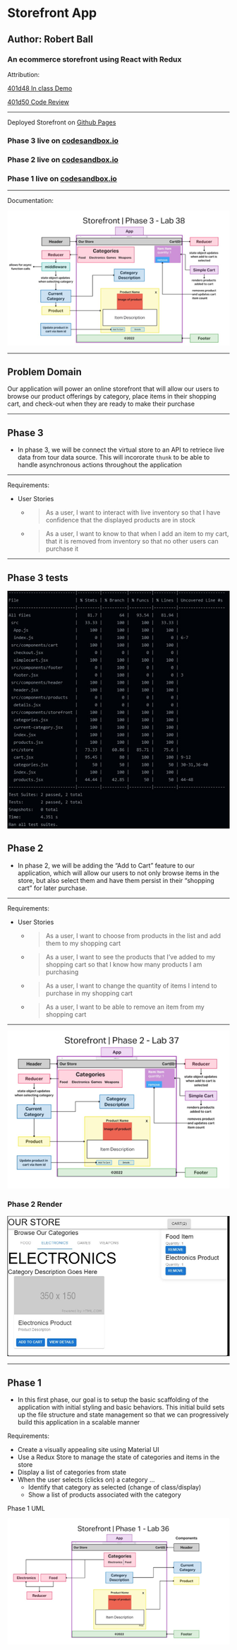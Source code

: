 # Storefront App

## Author: Robert Ball

### An ecommerce storefront using React with Redux

Attribution:

[401d48 In class Demo](https://github.com/codefellows/seattle-code-javascript-401d48/tree/main/class-37/inclass-demo)

[401d50 Code Review](https://github.com/codefellows/seattle-javascript-401d50/tree/main/class-37/review/storefront)

---

Deployed Storefront on [Github Pages](https://rdball.github.io/storefront/)

### Phase 3 live on [codesandbox.io](https://codesandbox.io/p/github/RDBALL/storefront/lab38?file=%2Fsrc%2Fcomponents%2Fstorefront%2Fcategories.jsx&workspace=%257B%2522activeFileId%2522%253A%2522claag2bq7000ll0ggftji4a1b%2522%252C%2522openFiles%2522%253A%255B%255D%252C%2522sidebarPanel%2522%253A%2522EXPLORER%2522%252C%2522gitSidebarPanel%2522%253A%2522COMMIT%2522%252C%2522sidekickItems%2522%253A%255B%257B%2522key%2522%253A%2522claag2d6c0074356hd2jqojoe%2522%252C%2522type%2522%253A%2522PROJECT_SETUP%2522%252C%2522isMinimized%2522%253Afalse%257D%252C%257B%2522type%2522%253A%2522PREVIEW%2522%252C%2522taskId%2522%253A%2522start%2522%252C%2522port%2522%253A3000%252C%2522key%2522%253A%2522claag36ph00cx356hewd93o38%2522%252C%2522isMinimized%2522%253Afalse%257D%252C%257B%2522type%2522%253A%2522TASK_LOG%2522%252C%2522taskId%2522%253A%2522start%2522%252C%2522key%2522%253A%2522claag348700aw356hmlomfwy4%2522%252C%2522isMinimized%2522%253Afalse%257D%255D%257D)

### Phase 2 live on [codesandbox.io](https://codesandbox.io/p/github/RDBALL/storefront/lab37?workspace=%257B%2522activeFileId%2522%253Anull%252C%2522openFiles%2522%253A%255B%255D%252C%2522sidebarPanel%2522%253A%2522EXPLORER%2522%252C%2522gitSidebarPanel%2522%253A%2522COMMIT%2522%252C%2522sidekickItems%2522%253A%255B%257B%2522key%2522%253A%2522cla9b38jf0007356ivsr21n0d%2522%252C%2522type%2522%253A%2522PROJECT_SETUP%2522%252C%2522isMinimized%2522%253Afalse%257D%252C%257B%2522type%2522%253A%2522PREVIEW%2522%252C%2522taskId%2522%253A%2522start%2522%252C%2522port%2522%253A3000%252C%2522key%2522%253A%2522cla99rcqt00i7356h14npzgr0%2522%252C%2522isMinimized%2522%253Afalse%257D%252C%257B%2522type%2522%253A%2522TASK_LOG%2522%252C%2522taskId%2522%253A%2522start%2522%252C%2522key%2522%253A%2522cla99r8uv00g6356hk7vwpjar%2522%252C%2522isMinimized%2522%253Afalse%257D%255D%257D)

### Phase 1 live on [codesandbox.io](https://codesandbox.io/p/github/RDBALL/storefront/lab36?file=%2FREADME.md&workspace=%257B%2522activeFileId%2522%253A%2522cla7oen6w0012l3hvfjj7alyl%2522%252C%2522openFiles%2522%253A%255B%255D%252C%2522sidebarPanel%2522%253A%2522EXPLORER%2522%252C%2522gitSidebarPanel%2522%253A%2522COMMIT%2522%252C%2522sidekickItems%2522%253A%255B%257B%2522key%2522%253A%2522cla7oeoun000q356hxzyis4er%2522%252C%2522type%2522%253A%2522PROJECT_SETUP%2522%252C%2522isMinimized%2522%253Afalse%257D%255D%257D)

---

Documentation:

![UML lab38](./public/assets/lab38UML.jpg)

---

## Problem Domain

Our application will power an online storefront that will allow our users to browse our product offerings by category, place items in their shopping cart, and check-out when they are ready to make their purchase

---

## Phase 3

* In phase 3, we will be connect the virtual store to an API to retriece live data from tour data source. This will incororate `thunk` to be able to handle asynchronous actions throughout the application

---
Requirements:

* User Stories

  * > As a user, I want to interact with live inventory so that I have confidence that the displayed products are in stock

  * >As a user, I want to know to that when I add an item to my cart, that it is removed from inventory so that no other users can purchase it

---

## Phase 3 tests

![Phase 3 npm test results](./public/assets/storefrontPhase3Tests.jpg)

## Phase 2

* In phase 2, we will be adding the “Add to Cart” feature to our application, which will allow our users to not only browse items in the store, but also select them and have them persist in their “shopping cart” for later purchase.

---
Requirements:

* User Stories

  * > As a user, I want to choose from products in the list and add them to my shopping cart

  * > As a user, I want to see the products that I’ve added to my shopping cart so that I know how many products I am purchasing

  * > As a user, I want to change the quantity of items I intend to purchase in my shopping cart

  * > As a user, I want to be able to remove an item from my shopping cart

---
![UML lab37](./public/assets/lab37UML.jpg)

### Phase 2 Render

![lab37 website render](./public/assets/storefrontLab37Render.jpg)

---

## Phase 1

* In this first phase, our goal is to setup the basic scaffolding of the application with initial styling and basic behaviors. This initial build sets up the file structure and state management so that we can progressively build this application in a scalable manner

Requirements:

* Create a visually appealing site using Material UI
* Use a Redux Store to manage the state of categories and items in the store
* Display a list of categories from state
* When the user selects (clicks on) a category …
  * Identify that category as selected (change of class/display)
  * Show a list of products associated with the category

Phase 1 UML

![UML lab36](./public/assets/lab36UML.jpg)
